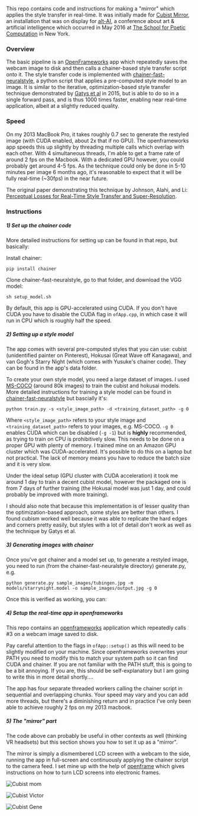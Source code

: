 This repo contains code and instructions for making a "mirror" which applies the style transfer in real-time. It was initially made for [Cubist Mirror](https://vimeo.com/167910860), an installation that was on display for [alt-AI](alt-ai.net), a conference about art & artificial intelligence which occurred in May 2016 at [The School for Poetic Computation](http://www.sfpc.io) in New York. 


### Overview

The basic pipeline is an [OpenFrameworks](openframeworks.cc) app which repeatedly saves the webcam image to disk and then calls a chainer-based style transfer script onto it. The style transfer code is implemented with [chainer-fast-neuralstyle](https://github.com/yusuketomoto/chainer-fast-neuralstyle), a python script that applies a pre-computed style model to an image. It is similar to the iterative, optimization-based style transfer technique demonstrated by [Gatys et al](http://arxiv.org/abs/1508.06576) in 2015, but is able to do so in a single forward pass, and is thus 1000 times faster, enabling near real-time application, albeit at a slightly reduced quality.

### Speed

On my 2013 MacBook Pro, it takes roughly 0.7 sec to generate the restyled image (with CUDA enabled, about 2x that if no GPU). The openframeworks app speeds this up slightly by threading multiple calls which overlap with each other. With 4 simultaneous threads, I'm able to get a frame rate of around 2 fps on the Macbook. With a dedicated GPU however, you could probably get around 4-5 fps. As the technique could only be done in 5-10 minutes per image 6 months ago, it's reasonable to expect that it will be fully real-time (~30fps) in the near future.

The original paper demonstrating this technique by Johnson, Alahi, and Li: [Perceptual Losses for Real-Time Style Transfer and Super-Resolution](arxiv.org/abs/1603.08155).

### Instructions

##### 1) Set up the chainer code

More detailed instructions for setting up can be found in that repo, but basically:

Install chainer:

    pip install chainer

Clone chainer-fast-neuralstyle, go to that folder, and download the VGG model:

    sh setup_model.sh

By default, this app is GPU-accelerated using CUDA. If you don't have CUDA you have to disable the CUDA flag in `ofApp.cpp`, in which case it will run in CPU which is roughly half the speed.

##### 2) Setting up a style model

The app comes with several pre-computed styles that you can use: cubist (unidentified painter on Pinterest), Hokusai (Great Wave off Kanagawa), and van Gogh's Starry Night (which comes with Yusuke's chainer code). They can be found in the app's data folder.

To create your own style model, you need a large dataset of images. I used [MS-COCO](http://mscoco.org/dataset/#download) (around 80k images) to train the cubist and hokusai models. More detailed instructions for training a style model can be found in [chainer-fast-neuralstyle](https://github.com/yusuketomoto/chainer-fast-neuralstyle) but bascially it's:

    python train.py -s <style_image_path> -d <training_dataset_path> -g 0 

Where `<style_image_path>` refers to your style image and `<training_dataset_path>` refers to your images, e.g. MS-COCO. `-g 0` enables CUDA which can be disabled (`-g -1`) but is **highly** recommended, as trying to train on CPU is prohibitively slow. This needs to be done on a proper GPU with plenty of memory. I trained mine on an Amazon GPU cluster which was CUDA-accelerated. It's possible to do this on a laptop but not practical. The lack of memory means you have to reduce the batch size and it is very slow. 

Under the ideal setup (GPU cluster with CUDA acceleration) it took me around 1 day to train a decent cubist model, however the packaged one is from 7 days of further training (the Hokusai model was just 1 day, and could probably be improved with more training).

I should also note that because this implementation is of lesser quality than the optimization-based approach, some styles are better than others. I found cubism worked well because it was able to replicate the hard edges and corners pretty easily, but styles with a lot of detail don't work as well as the technique by Gatys et al.

##### 3) Generating images with chainer

Once you've got chainer and a model set up, to generate a restyled image, you need to run (from the chainer-fast-neuralstyle directory) generate.py, e.g.

    python generate.py sample_images/tubingen.jpg -m models/starrynight.model -o sample_images/output.jpg -g 0

Once this is verified as working, you can:

##### 4) Setup the real-time app in openframeworks

This repo contains an [openframeworks](http://www.openframeworks.cc) application which repeatedly calls #3 on a webcam image saved to disk. 

Pay careful attention to the flags in `ofApp::setup()` as this will need to be slightly modified on your machine. Since openframeworks overwrites your PATH you need to modify this to match your system path so it can find CUDA and chainer. If you are not familiar with the PATH stuff, this is going to be a bit annoying. If you are, this should be self-explanatory but I am going to write this in more detail shortly....

The app has four separate threaded workers calling the chainer script in sequential and overlapping chunks. Your speed may vary and you can add more threads, but there's a diminishing return and in practice I've only been able to achieve roughly 2 fps on my 2013 macbook.

##### 5) The "mirror" part

The code above can probably be useful in other contexts as well (thinking VR headsets) but this section shows you how to set it up as a "mirror".  

The mirror is simply a dismembered LCD screen with a webcam to the side, running the app in full-screen and continuously applying the chainer script to the camera feed. I set mine up with the help of [openframe](http://openframe.io) which gives instructions on how to turn LCD screens into electronic frames.


![Cubist mom](https://github.com/genekogan/CubistMirror/blob/master/photos/cubist_mirror_1.jpg)
 
![Cubist Victor](https://github.com/genekogan/CubistMirror/blob/master/photos/cubist_mirror_2.jpg)
 
![Cubist Gene](https://github.com/genekogan/CubistMirror/blob/master/photos/cubist_mirror_3.jpg)
